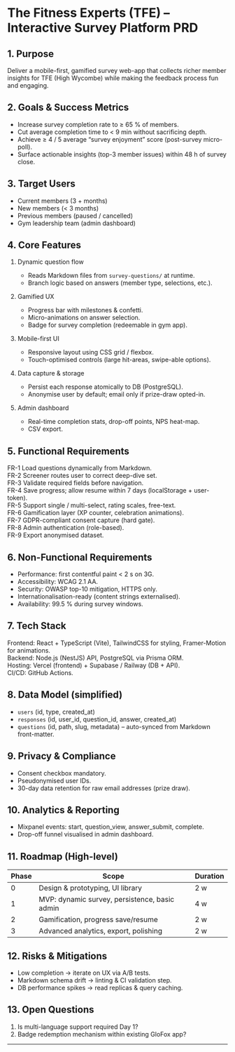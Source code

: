 # The Fitness Experts (TFE) – Interactive Survey Platform PRD

## 1. Purpose
Deliver a mobile-first, gamified survey web-app that collects richer member insights for TFE (High Wycombe) while making the feedback process fun and engaging.

## 2. Goals & Success Metrics
- Increase survey completion rate to ≥ 65 % of members.
- Cut average completion time to < 9 min without sacrificing depth.
- Achieve ≥ 4 / 5 average “survey enjoyment” score (post-survey micro-poll).
- Surface actionable insights (top-3 member issues) within 48 h of survey close.

## 3. Target Users
- Current members (3 + months)
- New members (< 3 months)
- Previous members (paused / cancelled)
- Gym leadership team (admin dashboard)

## 4. Core Features
1. Dynamic question flow  
   - Reads Markdown files from `survey-questions/` at runtime.  
   - Branch logic based on answers (member type, selections, etc.).

2. Gamified UX  
   - Progress bar with milestones & confetti.  
   - Micro-animations on answer selection.  
   - Badge for survey completion (redeemable in gym app).

3. Mobile-first UI  
   - Responsive layout using CSS grid / flexbox.  
   - Touch-optimised controls (large hit-areas, swipe-able options).

4. Data capture & storage  
   - Persist each response atomically to DB (PostgreSQL).  
   - Anonymise user by default; email only if prize-draw opted-in.

5. Admin dashboard  
   - Real-time completion stats, drop-off points, NPS heat-map.  
   - CSV export.

## 5. Functional Requirements
FR-1 Load questions dynamically from Markdown.  
FR-2 Screener routes user to correct deep-dive set.  
FR-3 Validate required fields before navigation.  
FR-4 Save progress; allow resume within 7 days (localStorage + user-token).  
FR-5 Support single / multi-select, rating scales, free-text.  
FR-6 Gamification layer (XP counter, celebration animations).  
FR-7 GDPR-compliant consent capture (hard gate).  
FR-8 Admin authentication (role-based).  
FR-9 Export anonymised dataset.

## 6. Non-Functional Requirements
- Performance: first contentful paint < 2 s on 3G.  
- Accessibility: WCAG 2.1 AA.  
- Security: OWASP top-10 mitigation, HTTPS only.  
- Internationalisation-ready (content strings externalised).  
- Availability: 99.5 % during survey windows.

## 7. Tech Stack
Frontend: React + TypeScript (Vite), TailwindCSS for styling, Framer-Motion for animations.  
Backend: Node.js (NestJS) API, PostgreSQL via Prisma ORM.  
Hosting: Vercel (frontend) + Supabase / Railway (DB + API).  
CI/CD: GitHub Actions.

## 8. Data Model (simplified)
- `users` (id, type, created_at)  
- `responses` (id, user_id, question_id, answer, created_at)  
- `questions` (id, path, slug, metadata) – auto-synced from Markdown front-matter.  

## 9. Privacy & Compliance
- Consent checkbox mandatory.  
- Pseudonymised user IDs.  
- 30-day data retention for raw email addresses (prize draw).

## 10. Analytics & Reporting
- Mixpanel events: start, question_view, answer_submit, complete.  
- Drop-off funnel visualised in admin dashboard.

## 11. Roadmap (High-level)
| Phase | Scope | Duration |
|-------|-------|----------|
| 0 | Design & prototyping, UI library | 2 w |
| 1 | MVP: dynamic survey, persistence, basic admin | 4 w |
| 2 | Gamification, progress save/resume | 2 w |
| 3 | Advanced analytics, export, polishing | 2 w |

## 12. Risks & Mitigations
- Low completion → iterate on UX via A/B tests.  
- Markdown schema drift → linting & CI validation step.  
- DB performance spikes → read replicas & query caching.

## 13. Open Questions
1. Is multi-language support required Day 1?  
2. Badge redemption mechanism within existing GloFox app?

---
